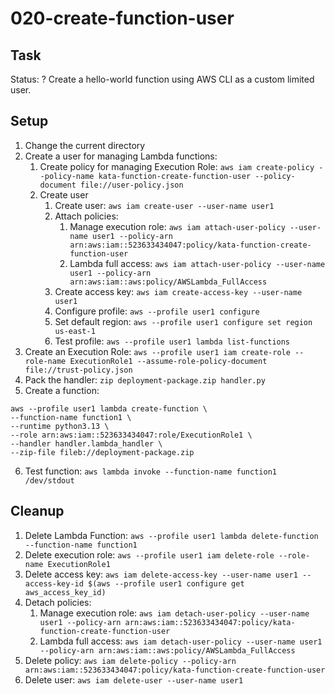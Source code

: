 # 020-create-function-user

## Task
Status: ?
Create a hello-world function using AWS CLI as a custom limited user.

## Setup
1. Change the current directory
2. Create a user for managing Lambda functions:
	1. Create policy for managing Execution Role: `aws iam create-policy --policy-name kata-function-create-function-user --policy-document file://user-policy.json`
	2. Create user
		1. Create user: `aws iam create-user --user-name user1`
		2. Attach policies: 
			1. Manage execution role: `aws iam attach-user-policy --user-name user1 --policy-arn arn:aws:iam::523633434047:policy/kata-function-create-function-user`
			2. Lambda full access: `aws iam attach-user-policy --user-name user1 --policy-arn arn:aws:iam::aws:policy/AWSLambda_FullAccess`
		3. Create access key: `aws iam create-access-key --user-name user1`
		4. Configure profile: `aws --profile user1 configure`
		5. Set default region: `aws --profile user1 configure set region us-east-1`
		6. Test profile: `aws --profile user1 lambda list-functions`
3. Create an Execution Role: `aws --profile user1 iam create-role --role-name ExecutionRole1 --assume-role-policy-document file://trust-policy.json`
4. Pack the handler: `zip deployment-package.zip handler.py`
5. Create a function:
```shell
aws --profile user1 lambda create-function \
--function-name function1 \
--runtime python3.13 \
--role arn:aws:iam::523633434047:role/ExecutionRole1 \
--handler handler.lambda_handler \
--zip-file fileb://deployment-package.zip
```
6. Test function: `aws lambda invoke --function-name function1 /dev/stdout`

## Cleanup
1. Delete Lambda Function: `aws --profile user1 lambda delete-function --function-name function1`
2. Delete execution role: `aws --profile user1 iam delete-role --role-name ExecutionRole1`
3. Delete access key: `aws iam delete-access-key --user-name user1 --access-key-id $(aws --profile user1 configure get aws_access_key_id)`
4. Detach policies:
	1. Manage execution role: `aws iam detach-user-policy --user-name user1 --policy-arn arn:aws:iam::523633434047:policy/kata-function-create-function-user`
	2. Lambda full access: `aws iam detach-user-policy --user-name user1 --policy-arn arn:aws:iam::aws:policy/AWSLambda_FullAccess`
5. Delete policy: `aws iam delete-policy --policy-arn arn:aws:iam::523633434047:policy/kata-function-create-function-user`
6. Delete user: `aws iam delete-user --user-name user1`

